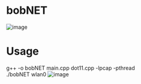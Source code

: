 # bobNET
![image](https://user-images.githubusercontent.com/61967756/99663499-0d3f6f00-2aaa-11eb-90c3-50b2d7cfeb2f.png)
# Usage
g++ -o bobNET main.cpp dot11.cpp -lpcap -pthread  
./bobNET wlan0
![image](https://user-images.githubusercontent.com/61967756/99648145-0dce0a80-2a96-11eb-891a-ee6affced6d0.png)
